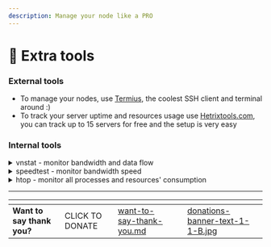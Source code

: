 ```yaml
---
description: Manage your node like a PRO
---
```


# 🔧 Extra tools

### External tools

* To manage your nodes, use [Termius](https://termius.com/), the coolest SSH client and terminal around :)
* To track your server uptime and resources usage use [Hetrixtools.com](https://hetrix.tools/u-862828), you can track up to 15 servers for free and the setup is very easy

### Internal tools&#x20;

<details>

<summary>vnstat - monitor bandwidth and data flow</summary>

```bash
sudo apt update && sudo apt install vnstat
```

To check the current bandwidth usage use `vnstat`.\
To check hourly stats e use `vnstat -h`.\
Daily: `vnstat -d`. Monthly: `vnstat -m`. Top 10 traffic days: `vnstat -t`.

</details>

<details>

<summary>speedtest - monitor bandwidth speed</summary>

```bash
sudo apt-get install curl
curl -s https://packagecloud.io/install/repositories/ookla/speedtest-cli/script.deb.sh | sudo bash
sudo apt-get install speedtest
```

</details>

<details>

<summary>htop - monitor all processes and resources' consumption</summary>

```bash
sudo apt update && sudo apt install htop
```

To use it just type `htop`

</details>

***

<table data-card-size="large" data-column-title-hidden data-view="cards" data-full-width="false"><thead><tr><th></th><th></th><th data-hidden data-card-target data-type="content-ref"></th><th data-hidden></th><th data-hidden data-card-cover data-type="files"></th></tr></thead><tbody><tr><td><strong>Want to say thank you?</strong></td><td>CLICK TO DONATE</td><td><a href="want-to-say-thank-you.md">want-to-say-thank-you.md</a></td><td></td><td><a href=".gitbook/assets/donations-banner-text-1-1-B.jpg">donations-banner-text-1-1-B.jpg</a></td></tr></tbody></table>
